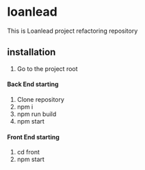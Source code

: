 # loanlead
This is Loanlead project refactoring repository
## installation
1. Go to the project root
#### Back End starting
1. Clone repository
2. npm i
3. npm run build
4. npm start
#### Front End starting
1. cd front
2. npm start
